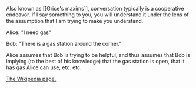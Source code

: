 Also known as [[Grice's maxims]], conversation typically is a cooperative endeavor. If I say something to you, you will understand it under the lens of the assumption that I am trying to make you understand.

Alice: "I need gas"

Bob: "There is a gas station around the corner."

Alice assumes that Bob is trying to be helpful, and thus assumes that Bob is implying (to the best of his knowledge) that the gas station is open, that it has gas Alice can use, etc. etc.

[The Wikipedia page.](https://en.wikipedia.org/wiki/Cooperative_principle)
